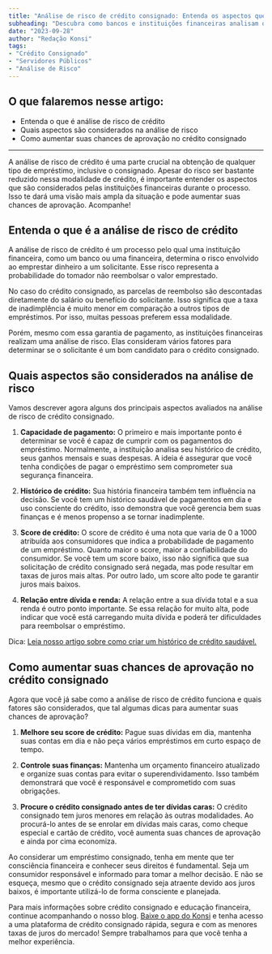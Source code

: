 ```yaml
---
title: "Análise de risco de crédito consignado: Entenda os aspectos que são levados em consideração"
subheading: "Descubra como bancos e instituições financeiras analisam o risco de crédito consignado e como isso pode afetar suas chances de obtenção do empréstimo."
date: "2023-09-28"
author: "Redação Konsi"
tags: 
- "Crédito Consignado"
- "Servidores Públicos"
- "Análise de Risco"
---
```


## O que falaremos nesse artigo:

- Entenda o que é análise de risco de crédito
- Quais aspectos são considerados na análise de risco
- Como aumentar suas chances de aprovação no crédito consignado

---
A análise de risco de crédito é uma parte crucial na obtenção de qualquer tipo de empréstimo, inclusive o consignado. Apesar do risco ser bastante reduzido nessa modalidade de crédito, é importante entender os aspectos que são considerados pelas instituições financeiras durante o processo. Isso te dará uma visão mais ampla da situação e pode aumentar suas chances de aprovação. Acompanhe!

## Entenda o que é a análise de risco de crédito

A análise de risco de crédito é um processo pelo qual uma instituição financeira, como um banco ou uma financeira, determina o risco envolvido ao emprestar dinheiro a um solicitante. Esse risco representa a probabilidade do tomador não reembolsar o valor emprestado.

No caso do crédito consignado, as parcelas de reembolso são descontadas diretamente do salário ou benefício do solicitante. Isso significa que a taxa de inadimplência é muito menor em comparação a outros tipos de empréstimos. Por isso, muitas pessoas preferem essa modalidade. 

Porém, mesmo com essa garantia de pagamento, as instituições financeiras realizam uma análise de risco. Elas consideram vários fatores para determinar se o solicitante é um bom candidato para o crédito consignado.

## Quais aspectos são considerados na análise de risco

Vamos descrever agora alguns dos principais aspectos avaliados na análise de risco de crédito consignado.

1. **Capacidade de pagamento:** O primeiro e mais importante ponto é determinar se você é capaz de cumprir com os pagamentos do empréstimo. Normalmente, a instituição analisa seu histórico de crédito, seus ganhos mensais e suas despesas. A ideia é assegurar que você tenha condições de pagar o empréstimo sem comprometer sua segurança financeira.

2. **Histórico de crédito:** Sua história financeira também tem influência na decisão. Se você tem um histórico saudável de pagamentos em dia e uso consciente do crédito, isso demonstra que você gerencia bem suas finanças e é menos propenso a se tornar inadimplente.

3. **Score de crédito:** O score de crédito é uma nota que varia de 0 a 1000 atribuída aos consumidores que indica a probabilidade de pagamento de um empréstimo. Quanto maior o score, maior a confiabilidade do consumidor. Se você tem um score baixo, isso não significa que sua solicitação de crédito consignado será negada, mas pode resultar em taxas de juros mais altas. Por outro lado, um score alto pode te garantir juros mais baixos.

4. **Relação entre dívida e renda:** A relação entre a sua dívida total e a sua renda é outro ponto importante. Se essa relação for muito alta, pode indicar que você está carregando muita dívida e poderá ter dificuldades para reembolsar o empréstimo. 

Dica: [Leia nosso artigo sobre como criar um histórico de crédito saudável.](https://konsi.com.br/postagens/como-construir-um-histrico-de-crdito-saudvel-para-servidores-pblicos)

## Como aumentar suas chances de aprovação no crédito consignado

Agora que você já sabe como a análise de risco de crédito funciona e quais fatores são considerados, que tal algumas dicas para aumentar suas chances de aprovação?

1. **Melhore seu score de crédito:** Pague suas dívidas em dia, mantenha suas contas em dia e não peça vários empréstimos em curto espaço de tempo.

2. **Controle suas finanças:** Mantenha um orçamento financeiro atualizado e organize suas contas para evitar o superendividamento. Isso também demonstrará que você é responsável e comprometido com suas obrigações.

3. **Procure o crédito consignado antes de ter dívidas caras:** O crédito consignado tem juros menores em relação às outras modalidades. Ao procurá-lo antes de se enrolar em dívidas mais caras, como cheque especial e cartão de crédito, você aumenta suas chances de aprovação e ainda por cima economiza.

Ao considerar um empréstimo consignado, tenha em mente que ter consciência financeira e conhecer seus direitos é fundamental. Seja um consumidor responsável e informado para tomar a melhor decisão. E não se esqueça, mesmo que o crédito consignado seja atraente devido aos juros baixos, é importante utilizá-lo de forma consciente e planejada.

Para mais informações sobre crédito consignado e educação financeira, continue acompanhando o nosso blog. [Baixe o app do Konsi](https://play.google.com/store/apps/details?id=com.app.konsi&hl=pt_BR&gl=US) e tenha acesso a uma plataforma de crédito consignado rápida, segura e com as menores taxas de juros do mercado! Sempre trabalhamos para que você tenha a melhor experiência.